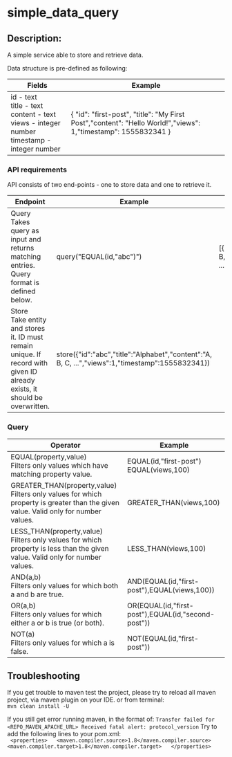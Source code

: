 # simple_data_query

## Description:
A simple service able to store and retrieve data.

Data structure is pre-defined as following:

| Fields                                        | Example     | 
| -----------                                   | ----------- | 
| id - text <br>title - text<br> content - text <br>views - integer number<br>timestamp - integer number|{ "id": "first-post", "title": "My First Post","content": "Hello World!","views": 1,"timestamp": 1555832341 }


### API requirements
API consists of two end-points - one to store data and one to retrieve it.

| Endpoint                                        | Example     | Response  | 
| -----------                                     | ----------- |-----------|
| Query<br> Takes query as input and returns matching entries. Query format is defined below.| query("EQUAL(id,"abc")") | [{"id":"abc","title":"Alphabet","content":"A, B, C, ...","views":1,"timestamp":1555832341}]     |
| Store<br> Take entity and stores it. ID must remain unique. If record with given ID already exists, it should be overwritten.| store({"id":"abc","title":"Alphabet","content":"A, B, C, ...","views":1,"timestamp":1555832341}) | |

### Query
| Operator                                        | Example     | 
| -----------                                     | ----------- |
| EQUAL(property,value) <br> Filters only values which have matching property value.| EQUAL(id,"first-post") <br> EQUAL(views,100)   |
| GREATER_THAN(property,value) <br> Filters only values for which property is greater than the given value. Valid only for number values.| GREATER_THAN(views,100) | 
| LESS_THAN(property,value) <br> Filters only values for which property is less than the given value. Valid only for number values.| LESS_THAN(views,100) |
| AND(a,b) <br> Filters only values for which both a and b are true.| AND(EQUAL(id,"first-post"),EQUAL(views,100)) | 
| OR(a,b) <br> Filters only values for which either a or b is true (or both).| OR(EQUAL(id,"first-post"),EQUAL(id,"second-post")) | 
| NOT(a) <br> Filters only values for which a is false.| NOT(EQUAL(id,"first-post")) |                                                                                                                            


## Troubleshooting
If you get trouble to maven test the project, please try to reload all maven project, via maven plugin on your IDE.
or from terminal: <br> `mvn clean install -U`

If you still get error running maven, in the format of:
`Transfer failed for <REPO_MAVEN_APACHE_URL> Received fatal alert: protocol_version`
Try to add the following lines to your pom.xml: <br>
` <properties>  
<maven.compiler.source>1.8</maven.compiler.source>
<maven.compiler.target>1.8</maven.compiler.target>  
</properties>`  